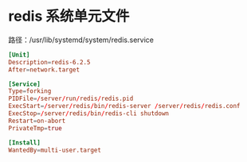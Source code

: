 # redis 系统单元文件

路径：/usr/lib/systemd/system/redis.service

```conf
[Unit]
Description=redis-6.2.5
After=network.target

[Service]
Type=forking
PIDFile=/server/run/redis/redis.pid
ExecStart=/server/redis/bin/redis-server /server/redis/redis.conf
ExecStop=/server/redis/bin/redis-cli shutdown
Restart=on-abort
PrivateTmp=true

[Install]
WantedBy=multi-user.target
```
